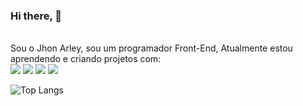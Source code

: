 ### Hi there, 👋
<br>
Sou o Jhon Arley, sou um programador Front-End, Atualmente estou aprendendo e criando projetos com:
<br>
<img src="https://img.shields.io/badge/HTML5-E34F26?style=for-the-badge&logo=html5&logoColor=white" /img>
<img src="https://img.shields.io/badge/CSS3-1572B6?style=for-the-badge&logo=css3&logoColor=white" /img>
<img src="https://img.shields.io/badge/JavaScript-F7DF1E?style=for-the-badge&logo=javascript&logoColor=black" /img>
<img src="https://img.shields.io/badge/React-20232A?style=for-the-badge&logo=react&logoColor=61DAFB" /img>

![Top Langs](https://github-readme-stats.vercel.app/api/top-langs/?username=jhonarley&layout=compact)




